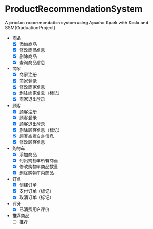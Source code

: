 # ProductRecommendationSystem

A product recommendation system using Apache Spark with Scala and SSM(Graduation Project)

* 商品
    - [x] 添加商品
    - [x] 修改商品信息
    - [x] 删除商品
    - [x] 查询商品信息

* 商家
    - [x] 商家注册
    - [x] 商家登录
    - [x] 修改商家信息
    - [x] 删除商家信息（标记）
    - [x] 商家退出登录

* 顾客
    - [x] 顾客注册
    - [x] 顾客登录
    - [x] 顾客退出登录
    - [x] 删除顾客信息（标记）
    - [x] 顾客查看自身信息
    - [x] 修改顾客信息

* 购物车
    - [x] 添加商品
    - [x] 列出购物车所有商品
    - [x] 修改购物车商品数量
    - [x] 删除购物车内商品
    
* 订单
    - [x] 创建订单
    - [x] 支付订单（标记）
    - [x] 取消订单（标记）
    
* 评分
    - [x] 已消费用户评价
    
* 推荐商品
    - [ ] 推荐
